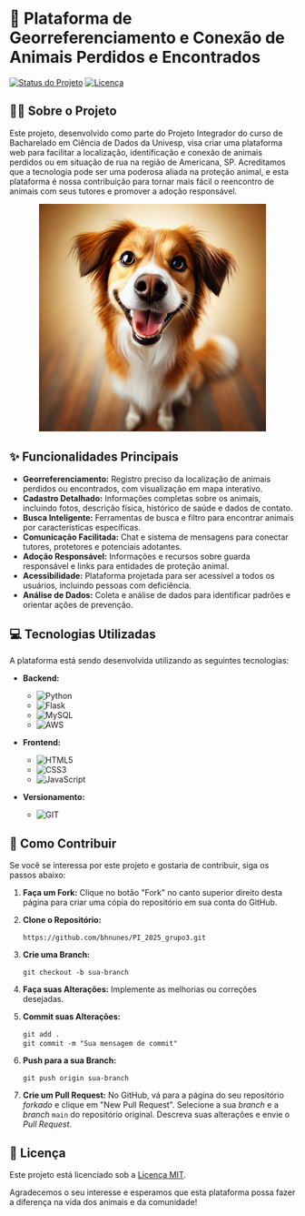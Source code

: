 # 🐾 Plataforma de Georreferenciamento e Conexão de Animais Perdidos e Encontrados

[![Status do Projeto](https://img.shields.io/badge/Status-Em%20Desenvolvimento-yellow.svg)](https://github.com/SEU_USUARIO/NOME_DO_REPOSITORIO)
[![Licença](https://img.shields.io/badge/Licença-MIT-blue.svg)](https://opensource.org/licenses/MIT)

## 🐶🐱 Sobre o Projeto

Este projeto, desenvolvido como parte do Projeto Integrador do curso de Bacharelado em Ciência de Dados da Univesp, visa criar uma plataforma web para facilitar a localização, identificação e conexão de animais perdidos ou em situação de rua na região de Americana, SP. Acreditamos que a tecnologia pode ser uma poderosa aliada na proteção animal, e esta plataforma é nossa contribuição para tornar mais fácil o reencontro de animais com seus tutores e promover a adoção responsável.

<p align="center">
  <img src="static\img\logo_projeto.png" alt="Logo da Plataforma" width="400">
</p>

## ✨ Funcionalidades Principais

*   **Georreferenciamento:** Registro preciso da localização de animais perdidos ou encontrados, com visualização em mapa interativo.
*   **Cadastro Detalhado:** Informações completas sobre os animais, incluindo fotos, descrição física, histórico de saúde e dados de contato.
*   **Busca Inteligente:** Ferramentas de busca e filtro para encontrar animais por características específicas.
*   **Comunicação Facilitada:** Chat e sistema de mensagens para conectar tutores, protetores e potenciais adotantes.
*   **Adoção Responsável:** Informações e recursos sobre guarda responsável e links para entidades de proteção animal.
*   **Acessibilidade:** Plataforma projetada para ser acessível a todos os usuários, incluindo pessoas com deficiência.
*   **Análise de Dados:** Coleta e análise de dados para identificar padrões e orientar ações de prevenção.

## 💻 Tecnologias Utilizadas

A plataforma está sendo desenvolvida utilizando as seguintes tecnologias:

*   **Backend:**
    *   <img src="https://img.shields.io/badge/Python-3776AB?style=for-the-badge&logo=python&logoColor=white" alt="Python">
    *   <img src="https://img.shields.io/badge/Flask-000000?style=for-the-badge&logo=flask&logoColor=white" alt="Flask">
    *   <img src="https://img.shields.io/badge/MySQL-4479A1?style=for-the-badge&logo=mysql&logoColor=white" alt="MySQL">
    *   <img src="https://img.shields.io/badge/Amazon_AWS-232F3E?style=for-the-badge&logo=amazon-aws&logoColor=white" alt= "AWS">
*   **Frontend:**
    *   <img src="https://img.shields.io/badge/HTML5-E34F26?style=for-the-badge&logo=html5&logoColor=white" alt="HTML5">
    *   <img src="https://img.shields.io/badge/CSS3-1572B6?style=for-the-badge&logo=css3&logoColor=white" alt="CSS3">
    *   <img src="https://img.shields.io/badge/JavaScript-F7DF1E?style=for-the-badge&logo=javascript&logoColor=black" alt="JavaScript">

* **Versionamento:**
    * <img src="https://img.shields.io/badge/GIT-E44C30?style=for-the-badge&logo=git&logoColor=white" alt="GIT">

## 🚀 Como Contribuir

Se você se interessa por este projeto e gostaria de contribuir, siga os passos abaixo:

1.  **Faça um Fork:** Clique no botão "Fork" no canto superior direito desta página para criar uma cópia do repositório em sua conta do GitHub.
2.  **Clone o Repositório:**
    ```
    https://github.com/bhnunes/PI_2025_grupo3.git
    ```
3.  **Crie uma Branch:**
    ```
    git checkout -b sua-branch
    ```

4.  **Faça suas Alterações:** Implemente as melhorias ou correções desejadas.

5.  **Commit suas Alterações:**
    ```
    git add .
    git commit -m "Sua mensagem de commit"
    ```

6.  **Push para a sua Branch:**
    ```
    git push origin sua-branch
    ```

7.  **Crie um Pull Request:** No GitHub, vá para a página do seu repositório *forkado* e clique em "New Pull Request". 
Selecione a sua *branch* e a *branch* `main` do repositório original. Descreva suas alterações e envie o *Pull Request*.

## 🤝 Licença

Este projeto está licenciado sob a [Licença MIT](https://opensource.org/licenses/MIT).


Agradecemos o seu interesse e esperamos que esta plataforma possa fazer a diferença na vida dos animais e da comunidade!
